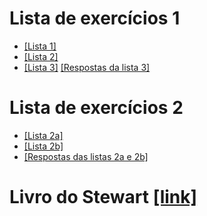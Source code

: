 
# Lista de exercícios 1
- [[Lista 1]](../lista1.pdf)
- [[Lista 2]](../lista2.pdf)
- [[Lista 3]](../lista3.pdf) [[Respostas da lista 3]](../respostas-lista3.pdf)

# Lista de exercícios 2
- [[Lista 2a]](./exercicios-1.png)
- [[Lista 2b]](./exercicios-2.png)
- [[Respostas das listas 2a e 2b]](./respostas-ex1-ex2.png)
 




# Livro do Stewart [[link]](./stewart.pdf)
